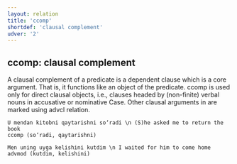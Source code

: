 ```yaml
---
layout: relation
title: 'ccomp'
shortdef: 'clausal complement'
udver: '2'
---
```


## ccomp: clausal complement
A clausal complement of a predicate is a dependent clause which is a core argument. That is, it functions like an object of the predicate.
ccomp is used only for direct clausal objects, i.e., clauses headed by (non-finite) verbal nouns in accusative or nominative Case. Other clausal arguments in are marked using advcl relation.

~~~ sdparse
U mendan kitobni qaytarishni so‘radi \n (S)he asked me to return the book
ccomp (so‘radi, qaytarishni)
~~~

~~~ sdparse
Men uning uyga kelishini kutdim \n I waited for him to come home 
advmod (kutdim, kelishini)
~~~


<!-- Interlanguage links updated Ne 5. května 2024, 18:20:51 CEST -->
